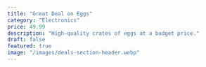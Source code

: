 ```yaml
---
title: "Great Deal on Eggs"
category: "Electronics"
price: 49.99
description: "High-quality crates of eggs at a budget price."
draft: false
featured: true
image: "/images/deals-section-header.webp"
---
```

